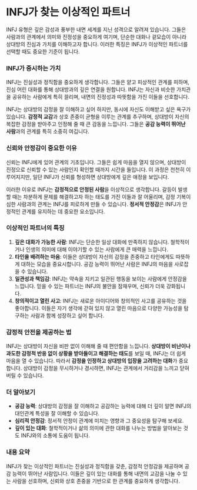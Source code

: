 # INFJ가 찾는 이상적인 파트너

INFJ 유형은 깊은 감성과 풍부한 내면 세계를 지닌 성격으로 알려져 있습니다. 그들은 사람과의 관계에서 의미와 진정성을 중요하게 여기며, 단순한 대화나 겉모습이 아니라 상대방의 진심과 가치를 이해하고자 합니다. 이러한 특징은 INFJ가 이상적인 파트너를 선택할 때도 중요한 기준이 됩니다.

### INFJ가 중시하는 가치

INFJ는 진실성과 정직함을 중요하게 생각합니다. 그들은 얕고 피상적인 관계를 피하며, 진심 어린 대화를 통해 상대방과의 깊은 연결을 원합니다. INFJ는 자신과 비슷한 가치관을 공유하는 사람에게 특히 끌리며, 내면의 진정성과 따뜻함을 가진 이들을 선호합니다.

INFJ는 상대방의 감정을 잘 이해하고 싶어 하지만, 동시에 자신도 이해받고 싶은 욕구가 있습니다. **감정적 교감**과 상호 존중이 균형을 이루는 관계를 추구하며, 상대방이 자신의 복잡한 감정을 받아주고 인정해 줄 때 큰 감동을 느낍니다. 그들은 **공감 능력이 뛰어난 사람**과의 관계를 특히 소중히 여깁니다.

### 신뢰와 안정감이 중요한 이유

신뢰는 INFJ에게 있어 관계의 기초입니다. 그들은 쉽게 마음을 열지 않으며, 상대방이 진정으로 신뢰할 수 있는 사람인지 확인할 때까지 시간을 들입니다. 이 과정은 천천히 이루어지지만, 일단 INFJ가 신뢰를 형성하면 상대방에게 깊은 애정을 보입니다.

이러한 이유로 INFJ는 **감정적으로 안정된 사람**을 이상적으로 생각합니다. 갈등이 발생할 때는 차분하게 문제를 해결하고자 하는 태도를 가진 이들과 잘 어울리며, 감정 기복이 심한 사람과의 관계는 INFJ를 피로하게 만들 수 있습니다. **정서적 안정감**은 INFJ가 안정적인 관계를 유지하는 데 중요한 요소입니다.

### 이상적인 파트너의 특징

1. **깊은 대화가 가능한 사람**: INFJ는 단순한 일상 대화에 만족하지 않습니다. 철학적이거나 인생의 의미에 대해 이야기할 수 있는 사람에게 큰 매력을 느낍니다.
2. **타인을 배려하는 마음**: 이들은 상대방이 자신의 감정을 존중하고 타인에게도 따뜻하게 대하는 모습을 중요시합니다. 공감 능력이 뛰어난 사람은 INFJ의 마음을 사로잡을 수 있습니다.
3. **일관성과 책임감**: INFJ는 약속을 지키고 일관된 행동을 보이는 사람에게 안정감을 느낍니다. 믿을 수 있는 파트너는 INFJ의 불안을 잠재우며, 신뢰가 더욱 강화됩니다.
4. **창의적이고 열린 사고**: INFJ는 새로운 아이디어와 창의적인 사고를 공유하는 것을 좋아합니다. 이들은 자기 생각에 갇혀 있지 않고 열린 마음으로 다양한 가능성을 탐구하는 사람과 함께 성장하고 싶어 합니다.

### 감정적 안전을 제공하는 법

INFJ는 상대방이 자신을 비판 없이 이해해 줄 때 편안함을 느낍니다. **상대방이 비난이나 과도한 감정적 반응 없이 상황을 받아들이고 해결하는 태도**를 보일 때, INFJ는 더 쉽게 마음을 열 수 있습니다. 따라서 **감정을 인정하고 상대방의 입장을 고려하는 대화**가 중요합니다. 상대방이 감정을 무시하거나 경시하면, INFJ는 관계에서 거리감을 느끼고 닫혀 버릴 수 있습니다.

### 더 알아보기

- **공감 능력**: 상대방의 감정을 잘 이해하고 공감하는 능력에 대해 더 깊이 알면 INFJ의 대인관계 특성을 잘 이해할 수 있습니다.
- **심리적 안정감**: 정서적 안정이 관계에 미치는 영향과 그 중요성을 탐구해 보세요.
- **깊이 있는 대화**: 철학적이거나 삶의 의미에 관한 대화를 나누는 방법을 알아보는 것도 INFJ와의 소통에 도움이 됩니다.

### 내용 요약

INFJ가 찾는 이상적인 파트너는 진실성과 정직함을 갖춘, 감정적 안정감을 제공하며 공감 능력이 뛰어난 사람입니다. 이들은 깊이 있는 대화를 통해 내면의 교감을 나눌 수 있는 사람을 선호하며, 신뢰와 상호 존중을 기반으로 한 관계를 중요하게 생각합니다.